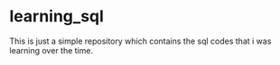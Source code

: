 # learning_sql
This is just a simple repository which contains the sql codes that i was learning over the time. 
